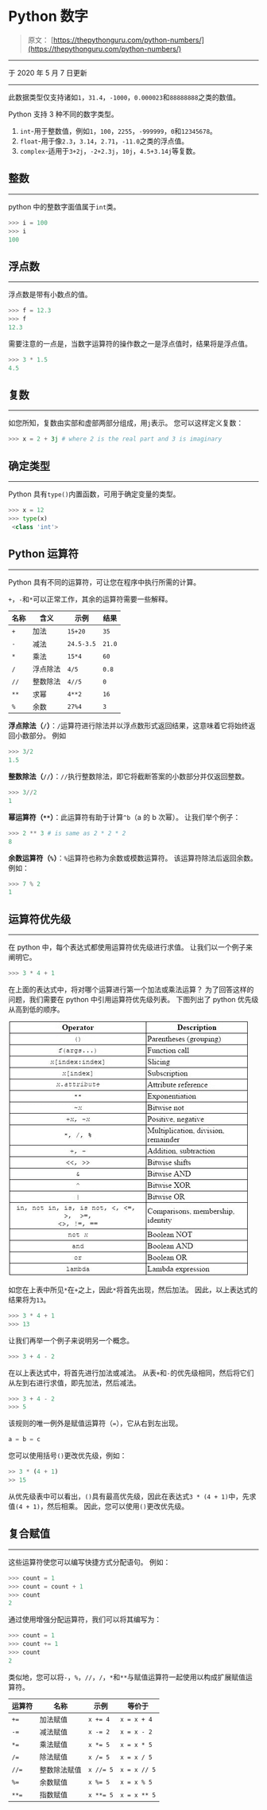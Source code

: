 # Python 数字

> 原文： [https://thepythonguru.com/python-numbers/](https://thepythonguru.com/python-numbers/)

* * *

于 2020 年 5 月 7 日更新

* * *

此数据类型仅支持诸如`1`，`31.4`，`-1000`，`0.000023`和`88888888`之类的数值。

Python 支持 3 种不同的数字类型。

1.  `int`-用于整数值，例如`1`，`100`，`2255`，`-999999`，`0`和`12345678`。
2.  `float`-用于像`2.3`，`3.14`，`2.71`，`-11.0`之类的浮点值。
3.  `complex`-适用于`3+2j`，`-2+2.3j`，`10j`，`4.5+3.14j`等复数。

## 整数

* * *

python 中的整数字面值属于`int`类。

```py
>>> i = 100
>>> i
100

```

## 浮点数

* * *

浮点数是带有小数点的值。

```py
>>> f = 12.3
>>> f
12.3

```

需要注意的一点是，当数字运算符的操作数之一是浮点值时，结果将是浮点值。

```py
>>> 3 * 1.5
4.5

```

## 复数

* * *

如您所知，复数由实部和虚部两部分组成，用`j`表示。 您可以这样定义复数：

```py
>>> x = 2 + 3j # where 2 is the real part and 3 is imaginary

```

## 确定类型

* * *

Python 具有`type()`内置函数，可用于确定变量的类型。

```py
>>> x = 12
>>> type(x)
 <class 'int'>

```

## Python 运算符

* * *

Python 具有不同的运算符，可让您在程序中执行所需的计算。

`+`，`-`和`*`可以正常工作，其余的运算符需要一些解释。

| 名称 | 含义 | 示例 | 结果 |
| --- | --- | --- | --- |
| `+` | 加法 | `15+20` | `35` |
| `-` | 减法 | `24.5-3.5` | `21.0` |
| `*` | 乘法 | `15*4` | `60` |
| `/` | 浮点除法 | `4/5` | `0.8` |
| `//` | 整数除法 | `4//5` | `0` |
| `**` | 求幂 | `4**2` | `16` |
| `%` | 余数 | `27%4` | `3` |

**浮点除法（`/`）**：`/`运算符进行除法并以浮点数形式返回结果，这意味着它将始终返回小数部分。 例如

```py
>>> 3/2 
1.5

```

**整数除法（`//`）**：`//`执行整数除法，即它将截断答案的小数部分并仅返回整数。

```py
>>> 3//2 
1

```

**幂运算符（`**`）**：此运算符有助于计算`^b`（a 的 b 次幂）。 让我们举个例子：

```py
>>> 2 ** 3 # is same as 2 * 2 * 2
8
```

**余数运算符（`%`）**：`%`运算符也称为余数或模数运算符。 该运算符除法后返回余数。 例如：

```py
>>> 7 % 2
1

```

## 运算符优先级

* * *

在 python 中，每个表达式都使用运算符优先级进行求值。 让我们以一个例子来阐明它。

```py
>>> 3 * 4 + 1

```

在上面的表达式中，将对哪个运算进行第一个加法或乘法运算？ 为了回答这样的问题，我们需要在 python 中引用运算符优先级列表。 下图列出了 python 优先级从高到低的顺序。

![](image/2021-03-19-21-44-53.png)

如您在上表中所见`*`在`+`之上，因此`*`将首先出现，然后加法。 因此，以上表达式的结果将为`13`。

```py
>>> 3 * 4 + 1
>>> 13

```

让我们再举一个例子来说明另一个概念。

```py
>>> 3 + 4 - 2
```

在以上表达式中，将首先进行加法或减法。 从表`+`和`-`的优先级相同，然后将它们从左到右进行求值，即先加法，然后减法。

```py
>>> 3 + 4 - 2
>>> 5

```

该规则的唯一例外是赋值运算符（`=`），它从右到左出现。

```py
a = b = c

```

您可以使用括号`()`更改优先级，例如：

```py
>> 3 * (4 + 1)
>> 15

```

从优先级表中可以看出，`()`具有最高优先级，因此在表达式`3 * (4 + 1)`中，先求值`(4 + 1)`，然后相乘。 因此，您可以使用`()`更改优先级。

## 复合赋值

* * *

这些运算符使您可以编写快捷方式分配语句。 例如：

```py
>>> count = 1
>>> count = count + 1
>>> count
2

```

通过使用增强分配运算符，我们可以将其编写为：

```py
>>> count = 1
>>> count += 1
>>> count
2

```

类似地，您可以将`-`，`%`，`//`，`/`，`*`和`**`与赋值运算符一起使用以构成扩展赋值运算符。

| 运算符 | 名称 | 示例 | 等价于 |
| --- | --- | --- | --- |
| `+=` | 加法赋值 | `x += 4` | `x = x + 4` |
| `-=` | 减法赋值 | `x -= 2` | `x = x - 2` |
| `*=` | 乘法赋值 | `x *= 5` | `x = x * 5` |
| `/=` | 除法赋值 | `x /= 5` | `x = x / 5` |
| `//=` | 整数除法赋值 | `x //= 5` | `x = x // 5` |
| `%=` | 余数赋值 | `x %= 5` | `x = x % 5` |
| `**=` | 指数赋值 | `x **= 5` | `x = x ** 5` |

